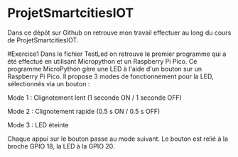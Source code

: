# ProjetSmartcitiesIOT

Dans ce dépôt sur Github on retrouve mon travail effectuer au long du cours de 
ProjetSmartcitiesIOT.

#Exercice1
Dans le fichier TestLed on retrouve le premier programme qui a été effectué en utilisant Micropython et un Raspberry Pi Pico.
Ce programme MicroPython gère une LED à l'aide d'un bouton sur un Raspberry Pi Pico. Il propose 3 modes de fonctionnement pour la LED, sélectionnés via un bouton :

Mode 1 : Clignotement lent (1 seconde ON / 1 seconde OFF)

Mode 2 : Clignotement rapide (0.5 s ON / 0.5 s OFF)

Mode 3 : LED éteinte

Chaque appui sur le bouton passe au mode suivant. Le bouton est relié à la broche GPIO 18, la LED à la GPIO 20.